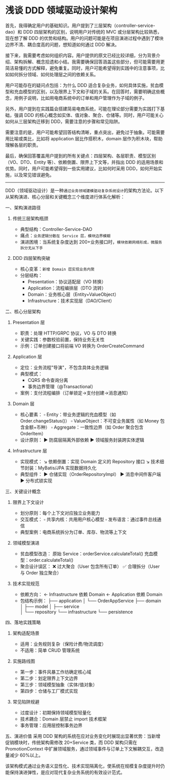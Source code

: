 # 浅谈 DDD 领域驱动设计架构

首先，我得确定用户的基础知识。用户提到了三层架构（controller-service-dao）和 DDD 四层架构的区别，说明用户对传统的 MVC 或分层架构比较熟悉，现在想了解 DDD 的优势和结构。用户的问题可能是在项目演进过程中遇到了模块边界不清、耦合度高的问题，想知道如何通过 DDD 解决。

接下来，我需要考虑如何组织内容。用户提供的原文已经比较详细，分为背景介绍、架构拆解、概念拾遗和小结。我需要确保回答涵盖这些部分，但可能需要用更简洁易懂的方式解释，避免重复。同时，用户可能希望得到实践中的注意事项，比如如何拆分领域、如何处理层之间的依赖关系。

用户可能存在的疑问点包括：为什么 DDD 适合复杂业务，如何具体实施，贫血模型和充血模型的区别，以及限界上下文和子域的关系。在回答时，需要明确这些概念，用例子说明，比如用电商系统中的订单和用户管理作为子域的例子。

另外，用户提到在实践篇会搭建简易电商系统，可能在理论部分需要为实践打下基础，强调 DDD 的核心概念如实体、值对象、聚合、仓储等。同时，用户可能关心如何从三层架构迁移到 DDD，需要注意的步骤和常见陷阱。

需要注意的是，用户可能希望回答结构清晰，重点突出，避免过于抽象。可能需要用比喻或类比，比如将 application 层比作搭积木，domain 层作为积木块，帮助理解各层的职责。

最后，确保回答覆盖用户提到的所有关键点：四层架构、各层职责、模型区别（VO、DTO、Entity 等）、依赖倒置、限界上下文等，并指出 DDD 的适用场景和优势。同时，用户可能希望得到一些实用建议，比如何时采用 DDD，如何开始实施，以及常见错误避免。

---

DDD（领域驱动设计）是一种`通过业务领域建模驱动复杂系统设计`的架构方法论。以下从架构演进、核心分层和关键概念三个维度进行体系化解析：

一、架构演进路径

1. 传统三层架构瓶颈

   - 典型结构：Controller-Service-DAO
   - 痛点：`业务逻辑分散在 Service 层，模块边界模糊`
   - 演进困境：当系统复杂度达到 200+业务接口时，`模块依赖网络形成，微服务拆分无从下手`

2. DDD 四层架构突破
   - 核心变革：`新增 Domain 层实现业务内聚`
   - 分层结构：
     - Presentation：协议适配层（VO 转换）
     - Application：流程编排层（DTO 流转）
     - Domain：业务核心层（Entity+ValueObject）
     - Infrastructure：技术实现层（DAO/Client）

二、核心分层架构

1. Presentation 层

   - 职责：处理 HTTP/GRPC 协议，VO 与 DTO 转换
   - 关键实践：参数校验前置，保持业务无关性
   - 示例：订单创建接口将前端 VO 转换为 OrderCreateCommand

2. Application 层

   - 定位：业务流程"导演"，不包含具体业务逻辑
   - 典型模式：
     - CQRS 命令查询分离
     - 事务边界管理（@Transactional）
   - 案例：支付流程编排（订单锁定->支付创建->消息通知）

3. Domain 层

   - 核心要素：
     ▫ Entity：带业务逻辑的充血模型（如 Order.changeStatus()）
     ▫ ValueObject：不可变业务属性（如 Money 包含金额+币种）
     ▫ Aggregate：一致性边界（如 Order 聚合包含 OrderItem）
   - 设计原则：
     ▶ 防腐层隔离外部依赖
     ▶ 领域服务封装跨实体逻辑

4. Infrastructure 层
   - 实现模式：
     ↘ 依赖倒置：实现 Domain 定义的 Repository 接口
     ↘ 技术细节封装：MyBatis/JPA 实现数据持久化
   - 典型组件：
     ▶ 仓储实现（OrderRepositoryImpl）
     ▶ 消息中间件客户端
     ▶ 分布式锁实现

三、关键设计概念

1. 限界上下文设计

   - 划分原则：每个上下文对应独立业务能力
   - 交互模式：
     ▫ 共享内核：共用用户核心模型
     ▫ 发布语言：通过事件总线通信
   - 典型案例：电商系统拆分为订单、库存、物流等上下文

2. 领域模型演进

   - 贫血模型改造：
     原始 Service：orderService.calculateTotal()
     充血模型：order.calculateTotal()
   - 聚合设计误区：
     ❌ 过大聚合（User 包含所有订单）
     ✅ 合理拆分（User 与 Order 独立聚合）

3. 技术实现规范
   - 依赖方向：
     ← Infrastructure 依赖 Domain
     ← Application 依赖 Domain
   - 包结构示例：
     ├── application
     │ └── OrderAppService
     ├── domain
     │ ├── model
     │ ├── service  
     │ └── repository
     └── infrastructure
     └── persistence

四、落地实践策略

1. 架构适配场景

   - 适用：业务规则复杂（保险计费/物流调度）
   - 不适用：简单 CRUD 管理系统

2. 实施路线图

   - 第一步：事件风暴工作坊确定核心域
   - 第二步：划定限界上下文边界
   - 第三步：领域模型抽象（实体/值对象）
   - 第四步：仓储与工厂模式实现

3. 常见陷阱规避
   - 过度设计：初期保持领域模型轻量化
   - 技术耦合：Domain 层禁止 import 技术框架
   - 事务管理：应用层控制事务边界

五、演进价值
采用 DDD 架构的系统在应对业务变化时展现出显著优势：当新增促销模块时，传统架构需修改 20+Service 类，而 DDD 架构只需在 PromotionContext 中扩展领域服务，通过领域事件与订单上下文解耦交互，改造量减少 60%以上。

该架构模式通过业务语义显性化、技术实现隔离化，使系统在规模复杂度提升时仍能保持演进弹性，是应对现代复杂业务系统的有效设计范式。
